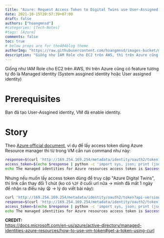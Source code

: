 ```yaml
---
title: "Azure: Request Access Token to Digital Twins use User-Assigned Identity"
date: 2021-10-15T20:57:39+07:00
draft: false
authors: ["hoangmnsd"]
#categories: [Tech-Notes]
#tags: [Azure]
comments: false
toc: true
# below props are for the404blog theme
authorImg: "https://raw.githubusercontent.com/hoangmnsd/images-bucket/master/static/images/hoangmsnd-avatar001.jpg"
description: "Giống như IAM Role cho EC2 trên AWS, thì trên Azure cũng có feature tương tự đó là Managed identity (System assgined identity hoặc User assigned identity) "
---
```


Giống như IAM Role cho EC2 trên AWS, thì trên Azure cũng có feature tương tự đó là Managed identity (System assgined identity hoặc User assigned identity) 

# Prerequisites

Bạn đã tạo User-Assgined identity, VM đã enable identity.  

# Story

Theo [Azure official document](https://docs.microsoft.com/en-us/azure/active-directory/managed-identities-azure-resources/how-to-use-vm-token#get-a-token-using-curl), ví dụ để lấy access token dùng Azure Resource manager thì từ trong VM cần run command như này:  

```sh
response=$(curl 'http://169.254.169.254/metadata/identity/oauth2/token?api-version=2018-02-01&resource=https%3A%2F%2Fmanagement.azure.com%2F' -H Metadata:true -s)
access_token=$(echo $response | python -c 'import sys, json; print (json.load(sys.stdin)["access_token"])')
echo The managed identities for Azure resources access token is $access_token
```

Nhưng nếu muốn lấy access token dùng để truy cập "Azure Digital Twins", thì link cần thay đổi 1 chút (ko có `%2F` ở cuối url nữa -> mình đã mất 1 ngày để nhận ra điều này 😫 -> lý do viết bài này):
```sh
curl 'http://169.254.169.254/metadata/identity/oauth2/token?api-version=2018-02-01&resource=https%3A%2F%2Fdigitaltwins.azure.net' -H Metadata:true -s
response=$(curl 'http://169.254.169.254/metadata/identity/oauth2/token?api-version=2018-02-01&resource=https%3A%2F%2Fdigitaltwins.azure.net' -H Metadata:true -s)
access_token=$(echo $response | python -c 'import sys, json; print (json.load(sys.stdin)["access_token"])')
echo The managed identities for Azure resources access token is $access_token
```

**CREDIT:**  
https://docs.microsoft.com/en-us/azure/active-directory/managed-identities-azure-resources/how-to-use-vm-token#get-a-token-using-curl